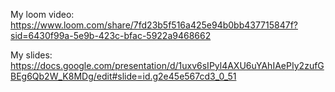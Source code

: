 My loom video:
https://www.loom.com/share/7fd23b5f516a425e94b0bb437715847f?sid=6430f99a-5e9b-423c-bfac-5922a9468662

My slides:
https://docs.google.com/presentation/d/1uxv6sIPyl4AXU6uYAhIAePIy2zufGBEg6Qb2W_K8MDg/edit#slide=id.g2e45e567cd3_0_51

